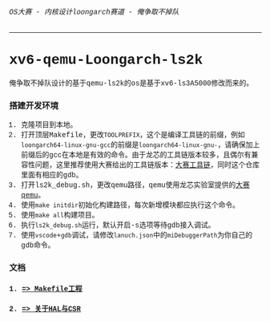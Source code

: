 <font face="Liberation Mono">

###### OS大赛 - 内核设计loongarch赛道 - 俺争取不掉队

-------------------------------------------------------------

# xv6-qemu-Loongarch-ls2k 

俺争取不掉队设计的基于qemu-ls2k的os是基于xv6-ls3A5000修改而来的。

### 搭建开发环境

1. 克隆项目到本地。
2. 打开顶层Makefile，更改`TOOLPREFIX`，这个是编译工具链的前缀，例如`loongarch64-linux-gnu-gcc`的前缀是`loongarch64-linux-gnu-`，请确保加上前缀后的gcc在本地是有效的命令。由于龙芯的工具链版本较多，且偶尔有兼容性问题，这里推荐使用大赛给出的工具链版本：[大赛工具链](https://github.com/LoongsonLab/oscomp-toolchains-for-oskernel)，同时这个仓库里面有相应的gdb。
3. 打开ls2k_debug.sh，更改qemu路径，qemu使用龙芯实验室提供的[大赛qemu](https://github.com/LoongsonLab/2k1000-materials)。
4. 使用`make initdir`初始化构建路径，每次新增模块都应执行这个命令。
5. 使用`make all`构建项目。
6. 执行`ls2k_debug.sh`运行，默认开启-s选项等待gdb接入调试。
7. 使用`vscode`+`gdb`调试，请修改`lanuch.json`中的`miDebuggerPath`为你自己的gdb命令。


### 文档 

#### 1. [=> Makefile工程](./doc/project.md)

#### 2. [=> 关于HAL与CSR](./doc/hal.md)